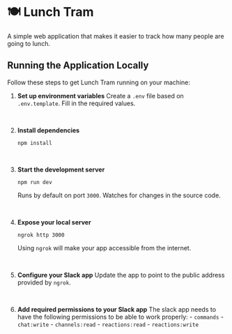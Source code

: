 # 🍽️ Lunch Tram

A simple web application that makes it easier to track how many people are going to lunch.

## Running the Application Locally

Follow these steps to get Lunch Tram running on your machine:

1. **Set up environment variables**
    Create a `.env` file based on `.env.template`.
    Fill in the required values. 
<br />

2. **Install dependencies**
    ```
   npm install
   ```
<br />

3. **Start the development server**
    ```
    npm run dev
    ```
    Runs by default on port `3000`.
    Watches for changes in the source code.
<br />

4. **Expose your local server**
    ```
    ngrok http 3000
    ```
    Using `ngrok` will make your app accessible from the internet.
<br />

5. **Configure your Slack app**
    Update the app to point to the public address provided by `ngrok`.
<br />

6. **Add required permissions to your Slack app**
    The slack app needs to have the following permissions to be able to work properly:
        - `commands` 
        - `chat:write`
        - `channels:read`
        - `reactions:read`
        - `reactions:write`